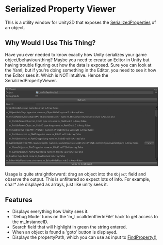 # Serialized Property Viewer

This is a utility window for Unity3D that exposes the [SerializedProperties](http://docs.unity3d.com/ScriptReference/SerializedProperty.html) of an object. 

## Why Would I Use This Thing?

Have you ever needed to know exactly how Unity serializes your game object/behaviour/thing? Maybe you need to create an Editor in Unity but having trouble figuring out how the data is exposed. Sure you can look at the Yaml, but if you're doing something in the Editor, you need to see it how the Editor sees it. Which is NOT intuitive. Hence the SerializedPropertyViewer.

![](sp_viewer.png)

Usage is quite straightforward: drag an object into the `Object` field and observe the output. This is unfiltered so expect lots of info. For example, char* are displayed as arrays, just like unity sees it.

## Features
  
  * Displays everything how Unity sees it.
  * 'Debug Mode' turns on the 'm_LocalIdentfierInFile' hack to get access to the m_InstanceID.
  * Search field that will highlight in green the string entered.
  * When an object is found a 'goto' button is displayed.
  * Displays the propertyPath, which you can use as input to [FindProperty()](http://docs.unity3d.com/ScriptReference/SerializedObject.FindProperty.html)


